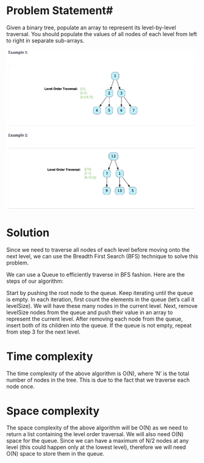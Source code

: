 # Problem Statement#
Given a binary tree, populate an array to represent its level-by-level traversal. You should populate the values of all nodes of each level from left to right in separate sub-arrays.

![alt text][logo]

[logo]: https://github.com/kai-ion/Grokking-the-coding-Interview/blob/main/07.%20Pattern%20Tree%20Breadth%20First%20Search/1.%20Binary%20Tree%20Level%20Order%20Traversal%20(easy)/Example.PNG "example"

# Solution 
Since we need to traverse all nodes of each level before moving onto the next level, we can use the Breadth First Search (BFS) technique to solve this problem.

We can use a Queue to efficiently traverse in BFS fashion. Here are the steps of our algorithm:

Start by pushing the root node to the queue.
Keep iterating until the queue is empty.
In each iteration, first count the elements in the queue (let’s call it levelSize). We will have these many nodes in the current level.
Next, remove levelSize nodes from the queue and push their value in an array to represent the current level.
After removing each node from the queue, insert both of its children into the queue.
If the queue is not empty, repeat from step 3 for the next level.


# Time complexity
The time complexity of the above algorithm is O(N), where ‘N’ is the total number of nodes in the tree. This is due to the fact that we traverse each node once.

# Space complexity
The space complexity of the above algorithm will be O(N) as we need to return a list containing the level order traversal. We will also need O(N) space for the queue. Since we can have a maximum of N/2 nodes at any level (this could happen only at the lowest level), therefore we will need O(N) space to store them in the queue.